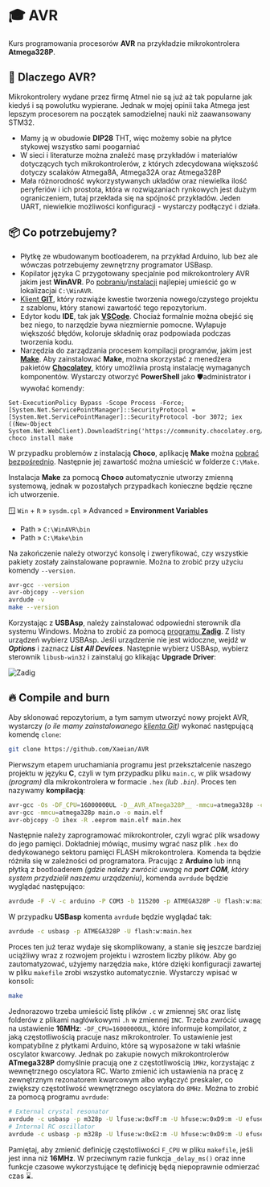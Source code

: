 # 🎓 AVR

Kurs programowania procesorów **AVR** na przykładzie mikrokontrolera **Atmega328P**.

## 🤔 Dlaczego AVR?

Mikrokontrolery wydane przez firmę Atmel nie są już aż tak popularne jak kiedyś i są powolutku wypierane. Jednak w mojej opinii taka Atmega jest lepszym procesorem na początek samodzielnej nauki niż zaawansowany STM32.

- Mamy ją w obudowie **DIP28** THT, więc możemy sobie na płytce stykowej wszystko sami poogarniać
- W sieci i literaturze można znaleźć masę przykładów i materiałów dotyczących tych mikrokontrolerów, z których zdecydowana większość dotyczy scalaków Atmega8A, Atmega32A oraz Atmega328P
- Mała różnorodność wykorzystywanych układów oraz niewielka ilość peryferiów i ich prostota, która w rozwiązaniach rynkowych jest dużym ograniczeniem, tutaj przekłada się na spójność przykładów. Jeden UART, niewielkie możliwości konfiguracji - wystarczy podłączyć i działa.

## 📦 Co potrzebujemy?

- Płytkę ze wbudowanym bootloaderem, na przykład Arduino, lub bez ale wówczas potrzebujemy zewnętrzny programator USBasp.
- Kopilator języka C przygotowany specjalnie pod mikrokontrolery AVR jakim jest **WinAVR**. Po [pobraniu](https://sqrt.pl/WinAVR.zip)/[instalacji](https://winavr.sourceforge.net/download.html) najlepiej umieścić go w lokalizacjai `C:\WinAVR`.
- [Klient **GIT**](https://git-scm.com/download/win), który rozwiąże kwestie tworzenia nowego/czystego projektu z szablonu, który stanowi zawartość tego repozytorium.
- Edytor kodu **IDE**, tak jak [**VSCode**](https://code.visualstudio.com/). Chociaż formalnie można obejść się bez niego, to narzędzie bywa niezmiernie pomocne. Wyłapuje większość błędów, koloruje składnię oraz podpowiada podczas tworzenia kodu.
- Narzędzia do zarządzania procesem kompilacji programów, jakim jest [**Make**](https://www.gnu.org/software/make/). Aby zainstalować **Make**, można skorzystać z menedżera pakietów [**Chocolatey**](https://chocolatey.org/), który umożliwia prostą instalację wymaganych komponentów. Wystarczy otworzyć **PowerShell** jako 🛡️administrator i wywołać komendy:

```
Set-ExecutionPolicy Bypass -Scope Process -Force; [System.Net.ServicePointManager]::SecurityProtocol = [System.Net.ServicePointManager]::SecurityProtocol -bor 3072; iex ((New-Object System.Net.WebClient).DownloadString('https://community.chocolatey.org/install.ps1'))
choco install make
```

W przypadku problemów z instalacją **Choco**, aplikację **Make** można [pobrać bezpośrednio](https://sqrt.pl/Make.zip). Następnie jej zawartość można umieścić w folderze `C:\Make`.

Instalacja **Make** za pomocą **Choco** automatycznie utworzy zmienną systemową, jednak w pozostałych przypadkach konieczne będzie ręczne ich utworzenie.

🪟 `Win` + `R` » `sysdm.cpl` » Advanced » **Environment Variables**

- Path » `C:\WinAVR\bin`
- Path » `C:\Make\bin`

Na zakończenie należy otworzyć konsolę i zweryfikować, czy wszystkie pakiety zostały zainstalowane poprawnie. Można to zrobić przy użyciu komendy `--version`.

```sh
avr-gcc --version
avr-objcopy --version
avrdude -v
make --version
```

Korzystając z **USBAsp**, należy zainstalować odpowiedni sterownik dla systemu Windows. Można to zrobić za pomocą [programu **Zadig**](https://zadig.akeo.ie/). Z listy urządzeń wybierz USBAsp. Jeśli urządzenie nie jest widoczne, wejdź w **_Options_** i zaznacz **_List All Devices_**. Następnie wybierz USBAsp, wybierz sterownik `libusb-win32` i zainstaluj go klikając **Upgrade Driver**:

![Zadig](https://sqrt.pl/img/zadig.png)

## 🔥 Compile and burn

Aby sklonować repozytorium, a tym samym utworzyć nowy projekt AVR, wystarczy _(o ile mamy zainstalowanego [klienta Git](https://git-scm.com/download/win))_ wykonać następującą komendę `clone`:

```sh
git clone https://github.com/Xaeian/AVR
```

Pierwszym etapem uruchamiania programu jest przekształcenie naszego projektu w języku **C**, czyli w tym przypadku pliku `main.c`, w plik wsadowy _(program)_ dla mikrokontrolera w formacie `.hex` _(lub `.bin`)_. Proces ten nazywamy **kompilacją**:

```sh
avr-gcc -Os -DF_CPU=16000000UL -D__AVR_ATmega328P__ -mmcu=atmega328p -c -o main.o main.c
avr-gcc -mmcu=atmega328p main.o -o main.elf
avr-objcopy -O ihex -R .eeprom main.elf main.hex
```

Następnie należy zaprogramować mikrokontroler, czyli wgrać plik wsadowy do jego pamięci. Dokładniej mówiąc, musimy wgrać nasz plik `.hex` do dedykowanego sektoru pamięci FLASH mikrokontrolera. Komenda ta będzie różniła się w zależności od programatora. Pracując z **Arduino** lub inną płytką z bootloaderem _(gdzie należy zwrócić uwagę na **port COM**, który system przydzielił naszemu urządzeniu)_, komenda `avrdude` będzie wyglądać następująco:

```sh
avrdude -F -V -c arduino -P COM3 -b 115200 -p ATMEGA328P -U flash:w:main.hex
```

W przypadku **USBasp** komenta `avrdude` będzie wyglądać tak:

```sh
avrdude -c usbasp -p ATMEGA328P -U flash:w:main.hex
```

Proces ten już teraz wydaje się skomplikowany, a stanie się jeszcze bardziej uciążliwy wraz z rozwojem projektu i wzrostem liczby plików. Aby go zautomatyzować, użyjemy narzędzia `make`, które dzięki konfiguracji zawartej w pliku `makefile` zrobi wszystko automatycznie. Wystarczy wpisać w konsoli:

```sh
make
```

Jednorazowo trzeba umieścić listę plików `.c` w zmiennej `SRC` oraz listę folderów z plikami nagłówkowymi `.h` w zmiennej `INC`. Trzeba zwrócić uwagę na ustawienie **16MHz**: `-DF_CPU=16000000UL`, które informuje kompilator, z jaką częstotliwością pracuje nasz mikrokontroler. To ustawienie jest kompatybilne z płytkami Arduino, które są wyposażone w taki właśnie oscylator kwarcowy. Jednak po zakupie nowych mikrokontrolerów **ATmega328P** domyślnie pracują one z częstotliwością `1MHz`, korzystając z wewnętrznego oscylatora RC. Warto zmienić ich ustawienia na pracę z zewnętrznym rezonatorem kwarcowym albo wyłączyć preskaler, co zwiększy częstotliwość wewnętrznego oscylatora do `8MHz`. Można to zrobić za pomocą programu `avrdude`:

```bash
# External crystal resonator
avrdude -c usbasp -p m328p -U lfuse:w:0xFF:m -U hfuse:w:0xD9:m -U efuse:w:0xFF:m
# Internal RC oscillator
avrdude -c usbasp -p m328p -U lfuse:w:0xE2:m -U hfuse:w:0xD9:m -U efuse:w:0xFF:m
```

Pamiętaj, aby zmienić definicję częstotliwości `F_CPU` w pliku `makefile`, jeśli jest inna niż **16MHz**. W przeciwnym razie funkcja `_delay_ms()` oraz inne funkcje czasowe wykorzystujące tę definicję będą niepoprawnie odmierzać czas ⌛.
